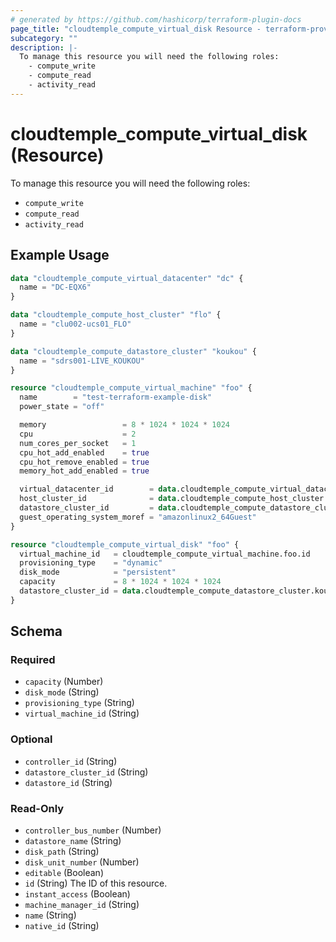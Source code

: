 ```yaml
---
# generated by https://github.com/hashicorp/terraform-plugin-docs
page_title: "cloudtemple_compute_virtual_disk Resource - terraform-provider-cloudtemple"
subcategory: ""
description: |-
  To manage this resource you will need the following roles:
    - compute_write
    - compute_read
    - activity_read
---
```


# cloudtemple_compute_virtual_disk (Resource)

To manage this resource you will need the following roles:
  - `compute_write`
  - `compute_read`
  - `activity_read`

## Example Usage

```terraform
data "cloudtemple_compute_virtual_datacenter" "dc" {
  name = "DC-EQX6"
}

data "cloudtemple_compute_host_cluster" "flo" {
  name = "clu002-ucs01_FLO"
}

data "cloudtemple_compute_datastore_cluster" "koukou" {
  name = "sdrs001-LIVE_KOUKOU"
}

resource "cloudtemple_compute_virtual_machine" "foo" {
  name        = "test-terraform-example-disk"
  power_state = "off"

  memory                 = 8 * 1024 * 1024 * 1024
  cpu                    = 2
  num_cores_per_socket   = 1
  cpu_hot_add_enabled    = true
  cpu_hot_remove_enabled = true
  memory_hot_add_enabled = true

  virtual_datacenter_id        = data.cloudtemple_compute_virtual_datacenter.dc.id
  host_cluster_id              = data.cloudtemple_compute_host_cluster.flo.id
  datastore_cluster_id         = data.cloudtemple_compute_datastore_cluster.koukou.id
  guest_operating_system_moref = "amazonlinux2_64Guest"
}

resource "cloudtemple_compute_virtual_disk" "foo" {
  virtual_machine_id   = cloudtemple_compute_virtual_machine.foo.id
  provisioning_type    = "dynamic"
  disk_mode            = "persistent"
  capacity             = 8 * 1024 * 1024 * 1024
  datastore_cluster_id = data.cloudtemple_compute_datastore_cluster.koukou.id
}
```

<!-- schema generated by tfplugindocs -->
## Schema

### Required

- `capacity` (Number)
- `disk_mode` (String)
- `provisioning_type` (String)
- `virtual_machine_id` (String)

### Optional

- `controller_id` (String)
- `datastore_cluster_id` (String)
- `datastore_id` (String)

### Read-Only

- `controller_bus_number` (Number)
- `datastore_name` (String)
- `disk_path` (String)
- `disk_unit_number` (Number)
- `editable` (Boolean)
- `id` (String) The ID of this resource.
- `instant_access` (Boolean)
- `machine_manager_id` (String)
- `name` (String)
- `native_id` (String)


